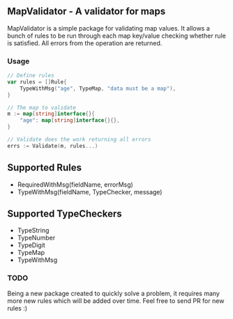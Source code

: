 ## MapValidator - A validator for maps

MapValidator is a simple package for validating map values. It allows a bunch of rules to be run through each map key/value checking whether rule is satisfied. All errors from the operation are returned. 

### Usage

```go
// Define rules
var rules = []Rule{
    TypeWithMsg("age", TypeMap, "data must be a map"),
}

// The map to validate
m := map[string]interface{}{
    "age": map[string]interface{}{},
}

// Validate does the work returning all errors
errs := Validate(m, rules...)
```

## Supported Rules

- RequiredWithMsg(fieldName, errorMsg)
- TypeWithMsg(fieldName, TypeChecker, message)

## Supported TypeCheckers

- TypeString
- TypeNumber
- TypeDigit
- TypeMap
- TypeWithMsg

### TODO

Being a new package created to quickly solve a problem, it requires
many more new rules which will be added over time. Feel free to send PR for new
rules :)
